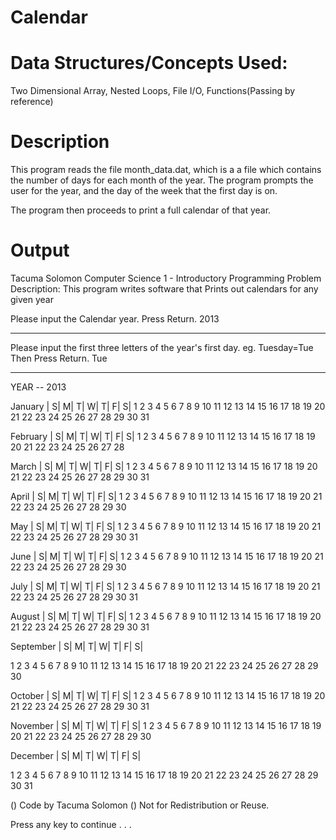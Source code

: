 
Calendar
========


Data Structures/Concepts Used:
==============================
Two Dimensional Array, Nested Loops, File I/O, Functions(Passing by reference)


Description
===========
This program reads the file month_data.dat, which is a 
a file which contains the number of days for each month of the year.
The program prompts the user for the year, and the day of the week 
that the first day is on.

The program then proceeds to print a full calendar of 
that year.


Output
======
Tacuma Solomon
Computer Science 1 -  Introductory Programming
Problem Description: This program writes software that Prints out
calendars for any given year


Please input the Calendar year. Press Return.
2013


*****************************************************************

Please input the first three letters of the year's first day.
eg. Tuesday=Tue
Then Press Return.
Tue

*****************************************************************

YEAR -- 2013


January
| S| M| T| W| T| F| S|
        1  2  3  4  5
  6  7  8  9 10 11 12
 13 14 15 16 17 18 19
 20 21 22 23 24 25 26
 27 28 29 30 31


February
| S| M| T| W| T| F| S|
                 1  2
  3  4  5  6  7  8  9
 10 11 12 13 14 15 16
 17 18 19 20 21 22 23
 24 25 26 27 28


March
| S| M| T| W| T| F| S|
                 1  2
  3  4  5  6  7  8  9
 10 11 12 13 14 15 16
 17 18 19 20 21 22 23
 24 25 26 27 28 29 30
 31


April
| S| M| T| W| T| F| S|
     1  2  3  4  5  6
  7  8  9 10 11 12 13
 14 15 16 17 18 19 20
 21 22 23 24 25 26 27
 28 29 30


May
| S| M| T| W| T| F| S|
           1  2  3  4
  5  6  7  8  9 10 11
 12 13 14 15 16 17 18
 19 20 21 22 23 24 25
 26 27 28 29 30 31


June
| S| M| T| W| T| F| S|
                    1
  2  3  4  5  6  7  8
  9 10 11 12 13 14 15
 16 17 18 19 20 21 22
 23 24 25 26 27 28 29
 30


July
| S| M| T| W| T| F| S|
     1  2  3  4  5  6
  7  8  9 10 11 12 13
 14 15 16 17 18 19 20
 21 22 23 24 25 26 27
 28 29 30 31


August
| S| M| T| W| T| F| S|
              1  2  3
  4  5  6  7  8  9 10
 11 12 13 14 15 16 17
 18 19 20 21 22 23 24
 25 26 27 28 29 30 31


September
| S| M| T| W| T| F| S|

  1  2  3  4  5  6  7
  8  9 10 11 12 13 14
 15 16 17 18 19 20 21
 22 23 24 25 26 27 28
 29 30


October
| S| M| T| W| T| F| S|
        1  2  3  4  5
  6  7  8  9 10 11 12
 13 14 15 16 17 18 19
 20 21 22 23 24 25 26
 27 28 29 30 31


November
| S| M| T| W| T| F| S|
                 1  2
  3  4  5  6  7  8  9
 10 11 12 13 14 15 16
 17 18 19 20 21 22 23
 24 25 26 27 28 29 30


December
| S| M| T| W| T| F| S|

  1  2  3  4  5  6  7
  8  9 10 11 12 13 14
 15 16 17 18 19 20 21
 22 23 24 25 26 27 28
 29 30 31


() Code by Tacuma Solomon
() Not for Redistribution or Reuse.

Press any key to continue . . .